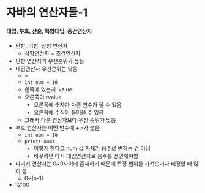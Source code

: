 # 자바의 연산자들-1

#### 대입, 부호, 산술, 복합대입, 증감연산자

- 단항, 이항, 삼항 연산자
  - 삼항연산자 = 조건연산자
- 단항 연산자가 우선순위가 높음
- 대입연산자 우선순위는 낮음
  - =
  - `int num = 10` 
  - 왼쪽에 있는게 lvalue
  - 오른쪽이 rvalue
    - 오른쪽에 숫자가 다른 변수가 올 수 있음
    - 오른쪽에 수식이 들어올 수 있음
  - 그래서 다른 연산자보다 우선 순위가 낮음
- 부호 연산자는 어떤 변수에 +,-가 붙음
  -  `int num = 10`
  - `print(-num)`
    - 이렇게 한다고 num 값 자체가 음수로 변하는 건 아님
    - 바꾸려면 다시 대입연산자로 음수를 선언해야함
- 나머지 연산자는 0~9사이에 존재하기 때문에 특정 범위를 갸져오거나 배정할 때 많이 씀
  - 0~(n-1)
- 12:00

